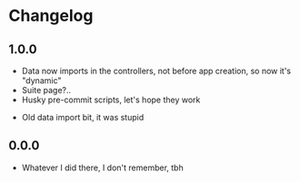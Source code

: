 # Changelog
## 1.0.0
+ Data now imports in the controllers, not before app creation, so now it's "dynamic"
+ Suite page?..
+ Husky pre-commit scripts, let's hope they work
- Old data import bit, it was stupid
## 0.0.0
+ Whatever I did there, I don't remember, tbh